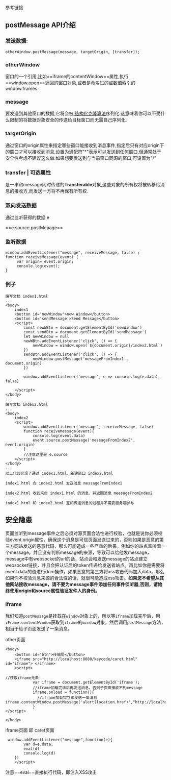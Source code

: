 参考链接

[postMessage]: https://juejin.im/post/5b8359f351882542ba1dcc31

##  postMessage API介绍

### 发送数据: 

```
otherWindow.postMessage(message, targetOrigin, [transfer]);
```

### otherWindow

窗口的一个引用,比如==iframe的contentWindow==属性,执行==window.open==返回的窗口对象,或者是命名过的或数值索引的window.frames.

### message

要发送到其他窗口的数据,它将会被[!结构化克隆算法](https://developer.mozilla.org/en-US/docs/DOM/The_structured_clone_algorithm)序列化.这意味着你可以不受什么限制的将数据对象安全的传送给目标窗口而无需自己序列化.

### targetOrigin

通过窗口的origin属性来指定哪些窗口能接收到消息事件,指定后只有对应origin下的窗口才可以接收到消息,设置为通配符"*"表示可以发送到任何窗口,但通常处于安全性考虑不建议这么做.如果想要发送到与当前窗口同源的窗口,可设置为"/"

### transfer | 可选属性

是一串和message同时传递的**Transferable**对象,这些对象的所有权将被转移给消息的接收方,而发送一方将不再保有所有权.

### 双向发送数据

通过监听获得的数据 e

==e.source.postMeaage==

### 监听数据

```
window.addEventListener("message", receiveMessage, false) ;
function receiveMessage(event) {
     var origin= event.origin;
     console.log(event);
}
```

### 例子

```
编写文档 index1.html
...
<body>
    index1
    <button id='newWindow'>new Window</button>
    <button id='sendMessage'>Send Message</button>
    <script>
        const newWBtn = document.getElementById('newWindow')
        const sendBtn = document.getElementById('sendMessage')
        let newWindow = null
        newWBtn.addEventListener('click', () => {
            newWindow = window.open(`${document.origin}/index2.html`)
        })
        sendBtn.addEventListener('click', () => {
            newWindow.postMessage('messageFromIndex1', document.origin)
        })

        window.addEventListener('message', e => console.log(e.data), false)

    </script>
</body>
...
编写文档 index2.html
...
<body>
    index2
    <script>
        window.addEventListener('message', receiveMessage, false)
        function receiveMessage(event){
            console.log(event.data)
            event.source.postMessage('messageFromIndex2', event.origin)
        }
        //注意这里是 e.source
    </script>
</body>
...
以上代码实现了通过 index1.html，新建窗口 index2.html

index1.html 向 index2.html 发送消息 messageFromIndex1

index2.html 收到来自 index1.html 的消息，并返回消息 meesageFromIndex2

index1.html 和 index2.html 互相传递消息的过程并不需要服务端参与
```



## 安全隐患

页面监听到message事件之后必须对源页面合法性进行校验，也就是说你必须校验event.origin属性，确保这个消息是可信页面发送过来的，否则如果是恶意的第三方网站发送的恶意代码，那么可能造成一些严重的后果。例如你的站点监听着一个message，并且没有判断message的来源，导致可以给他发message，message中有websocket的url的话，站点会和发送message的站点建立websocket链接，并且会把认证后的token传递给发送者站点。再比如你是需要将event.data的值进行dom操作，如果恶意的第三方将xss攻击代码加入data，那么如果你不校验消息来源的合法性的话，就很可能造成xss攻击。**如果您不希望从其他网站接收message，请不要为message事件添加任何事件侦听器,否则，请始终使用origin和source属性验证发件人的身份。**

### iframe

我们知道`postMessage`是挂载在`window`对象上的，所以等`iframe`加载完毕后，用`iFrame.contentWindow`获取到`iframe`的`window`对象，然后调用`postMessage`方法，相当于给子页面发送了一条消息。

other页面

```
<body>
    <button id="btn">传输局</button>
    <iframe src="http://localhost:8080/keycode/caret.html" id="iframe"> </iframe>
    <script>
    
//获取iframe元素
            var iframe = document.getElementById('iframe');
            //iframe加载完毕后再发送消息，否则子页面接收不到message
            iframe.onload = function(){
              //iframe加载完立即发送一条消息iframe.contentWindow.postMessage('alert(location.href)',"http://localhost:8080/keycode")
            }
</script>

</body>
```

iframe页面 即 caret页面

```
 window.addEventListener("message",function(e){
        var d=e.data;
        eval(d)
        console.log(d)
    })
    </script>
```

注意==eval==直接执行代码，即注入XSS攻击